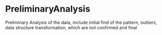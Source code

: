 # PreliminaryAnalysis
Preliminary Analysis of the data, include initial find of the pattern, outliers, data structure transformation, which are not confirmed and final
